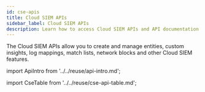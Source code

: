 ```yaml
---
id: cse-apis
title: Cloud SIEM APIs
sidebar_label: Cloud SIEM APIs
description: Learn how to access Cloud SIEM APIs and API documentation.
---
```


The Cloud SIEM APIs allow you to create and manage entities, custom insights, log mappings, match lists, network blocks and other Cloud SIEM features.

import ApiIntro from '../../reuse/api-intro.md';

<ApiIntro/>

import CseTable from '../../reuse/cse-api-table.md';

<CseTable/>
